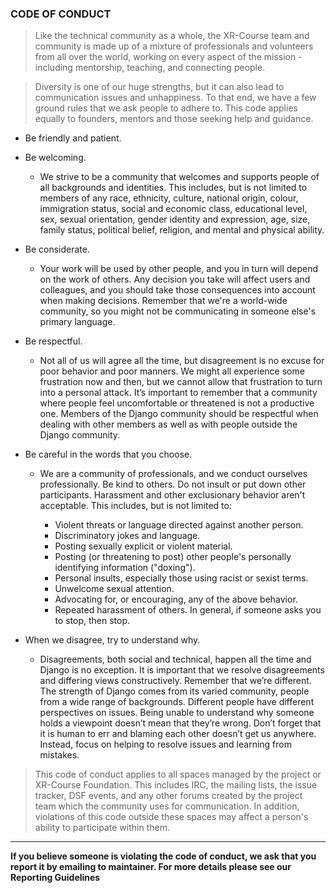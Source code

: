 ### CODE OF CONDUCT

> Like the technical community as a whole, the XR-Course team and community is made up of a mixture of professionals and volunteers from all over the world, working on every aspect of the mission - including mentorship, teaching, and connecting people.


> Diversity is one of our huge strengths, but it can also lead to communication issues and unhappiness. To that end, we have a few ground rules that we ask people to adhere to. This code applies equally to founders, mentors and those seeking help and guidance.


* Be friendly and patient.


* Be welcoming.

	- We strive to be a community that welcomes and supports people of all backgrounds and identities. This includes, but is not limited to members of any race, ethnicity, culture, national origin, colour, immigration status, social and economic class, educational level, sex, sexual orientation, gender identity and expression, age, size, family status, political belief, religion, and mental and physical ability.

* Be considerate.

	- Your work will be used by other people, and you in turn will depend on the work of others. Any decision you take will affect users and colleagues, and you should take those consequences into account when making decisions. Remember that we're a world-wide community, so you might not be communicating in someone else's primary language.

* Be respectful. 

	- Not all of us will agree all the time, but disagreement is no excuse for poor behavior and poor manners. We might all experience some frustration now and then, but we cannot allow that frustration to turn into a personal attack. It’s important to remember that a community where people feel uncomfortable or threatened is not a productive one. Members of the Django community should be respectful when dealing with other members as well as with people outside the Django community.

* Be careful in the words that you choose. 

	- We are a community of professionals, and we conduct ourselves professionally. Be kind to others. Do not insult or put down other participants. Harassment and other exclusionary behavior aren't acceptable. This includes, but is not limited to:

		* Violent threats or language directed against another person.
		* Discriminatory jokes and language.
		* Posting sexually explicit or violent material.
		* Posting (or threatening to post) other people's personally identifying information ("doxing").
		* Personal insults, especially those using racist or sexist terms.
		* Unwelcome sexual attention.
		* Advocating for, or encouraging, any of the above behavior.
		* Repeated harassment of others. In general, if someone asks you to stop, then stop.

* When we disagree, try to understand why. 

	- Disagreements, both social and technical, happen all the time and Django is no exception. It is important that we resolve disagreements and differing views constructively. Remember that we’re different. The strength of Django comes from its varied community, people from a wide range of backgrounds. Different people have different perspectives on issues. Being unable to understand why someone holds a viewpoint doesn’t mean that they’re wrong. Don’t forget that it is human to err and blaming each other doesn’t get us anywhere. Instead, focus on helping to resolve issues and learning from mistakes.


> This code of conduct applies to all spaces managed by the project or XR-Course Foundation. This includes IRC, the mailing lists, the issue tracker, DSF events, and any other forums created by the project team which the community uses for communication. In addition, violations of this code outside these spaces may affect a person's ability to participate within them.

--- 

**If you believe someone is violating the code of conduct, we ask that you report it by emailing to maintainer. For more details please see our Reporting Guidelines**